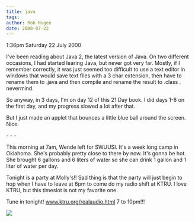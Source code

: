 ```yaml
---
title: java
tags: 
author: Rob Nugen
date: 2000-07-22
---
```


<p class=date>1:36pm Saturday 22 July 2000</p>

<p>I've been reading about Java 2, the latest version
of Java.  On two different occasions, I had started
learing Java, but never got very far.  Mostly, if I
remember correctly, it was just seemed too difficult
to use a text editor in windows that would save text
files with a 3 char extension, then have to rename
them to .java and then compile and rename the result
to .class .  nevermind.

<p>So anyway, in 3 days, I'm on day 12 of this 21 Day
book.  I did days 1-8 on the first day, and my
progress slowed a lot after that.

<p>But I just made an applet that bounces a little
blue ball around the screen.  Nice.

<p>- - -

<p>This morning at 7am, Wende left for SWUUSI.  It's a
week long camp in Oklahoma.  She's probably pretty
close to there by now.  It's gonna be hot.  She
brought 6 gallons and 6 liters of water so she can
drink 1 gallon and 1 liter of water per day.

<p>Tonight is a party at Molly's!!  Sad thing is that
the party will just begin to hop when I have to leave
at 6pm to come do my radio shift at KTRU.  I love
KTRU, but this timeslot is not my favorite one.

<p>Tune in tonight!  <a
href="http://www.ktru.org/realaudio.html">www.ktru.org/realaudio.html</a>
7 to 10pm!!!

<p><img src="/images/rob/wL-ROB.gif">
